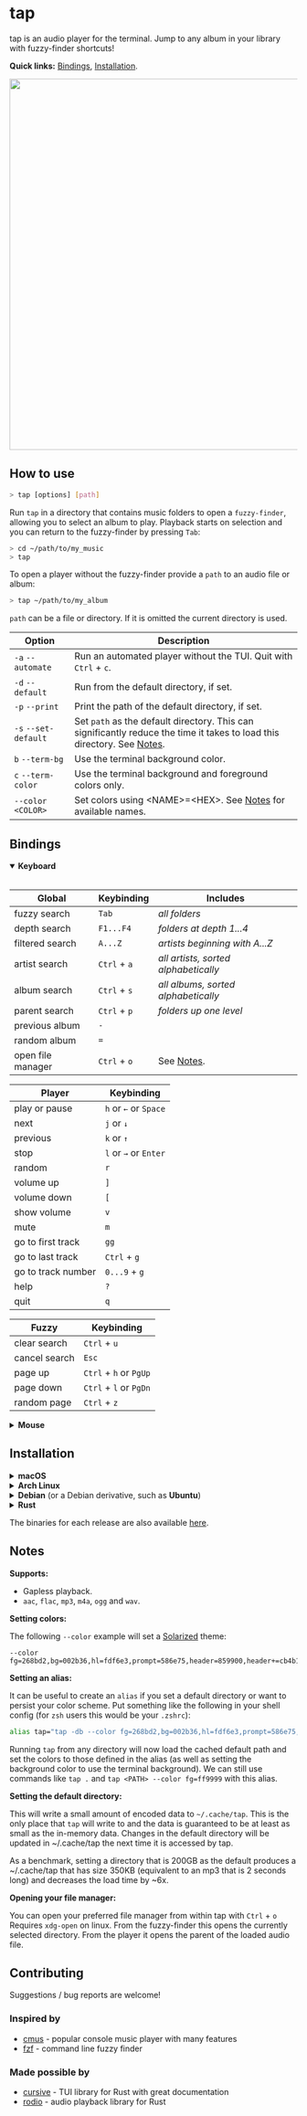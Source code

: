 # tap

tap is an audio player for the terminal. Jump to any album in your library with fuzzy-finder shortcuts!

**Quick links:** [Bindings](#bindings), [Installation](#installation).

<img src="https://github.com/timdubbins/tap/blob/master/doc/tap_screenshot.png" width="650"/>

## How to use
```bash
> tap [options] [path]
```
Run `tap` in a directory that contains music folders to open a `fuzzy-finder`, allowing you to select an album to play. Playback starts on selection and you can return to the fuzzy-finder by pressing `Tab`:
```bash
> cd ~/path/to/my_music
> tap
``` 


To open a player without the fuzzy-finder provide a `path` to an audio file or album:
```bash
> tap ~/path/to/my_album
```

`path` can be a file or directory. If it is omitted the current directory is used.

Option                  | Description
---                     |---
`-a` `--automate`       | Run an automated player without the TUI. Quit with `Ctrl` + `c`.
`-d` `--default`        | Run from the default directory, if set.
`-p` `--print`          | Print the path of the default directory, if set.
`-s` `--set-default`    | Set `path` as the default directory. This can significantly reduce the time it takes to load this directory. See [Notes](#notes).
`b` `--term-bg`         | Use the terminal background color.
`c` `--term-color`      | Use the terminal background and foreground colors only.
`--color <COLOR>`       | Set colors using \<NAME>=\<HEX>. See [Notes](#notes) for available names.


## Bindings

<details open>
<summary><b>Keyboard</b></summary>
<br>

Global              | Keybinding    | Includes
---                 |---            |---
fuzzy search        | `Tab`         | <i>all folders</i>
depth search        | `F1...F4`     | <i>folders at depth 1...4</i>
filtered search     | `A...Z`       | <i>artists beginning with A...Z</i>
artist search       | `Ctrl` + `a`  | <i>all artists, sorted alphabetically</i>
album search        | `Ctrl` + `s`  | <i>all albums, sorted alphabetically</i>
parent search       | `Ctrl` + `p`  | <i>folders up one level</i>
previous album      | `-`           |
random album        | `=`           |
open file manager   | `Ctrl` + `o`  | See [Notes](#notes).

Player              | Keybinding
---                 |---
play or pause       | `h` or <kbd>&larr;</kbd> or `Space`
next                | `j` or <kbd>&darr;</kbd>
previous            | `k` or <kbd>&uarr;</kbd>
stop                | `l` or <kbd>&rarr;</kbd> or `Enter`
random              | `r`
volume up           | `]`
volume down         | `[`
show volume         | `v`
mute                | `m`
go to first track   | `gg`
go to last track    | `Ctrl` + `g`
go to track number  | `0...9` + `g`
help                | `?`
quit                | `q`

Fuzzy               | Keybinding
---                 |---
clear search        | `Ctrl` + `u`
cancel search       | `Esc`
page up             | `Ctrl` + `h` or `PgUp`
page down           | `Ctrl` + `l` or `PgDn`
random page         | `Ctrl` + `z`

</details>

<details>
<summary><b>Mouse</b></summary>
<br>

Global              | Keybinding
---                 |---
fuzzy search        | `Middle Button`

Player              | Keybinding
---                 |---
play or pause       | `Left Button`
next / previous     | `Scroll`
stop                | `Right Button`
select              | `Left Button`

Fuzzy               | Keybinding
---                 |---
cancel search       | `Right Button`
scroll              | `Scroll`
select              | `Left Button`

</details>

## Installation

<details>
<summary><b>macOS</b></summary>
<br>
You can install with <a href="https://brew.sh/">Homebrew</a>:

```bash
> brew install timdubbins/tap/tap
> tap --version
0.4.8
```

</details>


<details>
<summary><b>Arch Linux</b></summary>
<br>

You can install with an <a href="https://wiki.archlinux.org/title/AUR_helpers">AUR helper</a>,
such as <a href="https://github.com/Jguer/yay">yay</a>:

```bash
> yay -S tap
> tap --version
0.4.8
```
The AUR package is available <a href="https://aur.archlinux.org/packages/tap">here</a>.
<br>
</details>


<details>
<summary><b>Debian</b> (or a Debian derivative, such as <b>Ubuntu</b>)</summary>
<br>

You can install with a binary <code>.deb</code> file provided in each <a href="https://github.com/timdubbins/tap/releases/tag/v0.4.8">tap release</a>:

```bash
> curl -LO https://github.com/timdubbins/tap/releases/download/v0.4.8/tap_0.4.8_amd64.deb
> sudo dpkg -i tap_0.4.8_amd64.deb
> tap --version
0.4.8
```

</details>

<details>
<summary><b>Rust</b></summary>
<br>

To compile from source, first you need a <a href="https://www.rust-lang.org/learn/get-started">Rust installation</a> (if you don't have one) and then you can use <a href="https://github.com/rust-lang/cargo">cargo</a>:

```bash
> git clone https://github.com/timdubbins/tap
> cd tap
> cargo install --path .
> tap --version
0.4.8
```

</details>

The binaries for each release are also available [here](https://github.com/timdubbins/tap/releases/tag/v0.4.8).

## Notes

**Supports:**
- Gapless playback.
- `aac`, `flac`, `mp3`, `m4a`, `ogg` and `wav`.


**Setting colors:**

The following `--color` example will set a [Solarized](https://ethanschoonover.com/solarized/) theme:
```
--color fg=268bd2,bg=002b36,hl=fdf6e3,prompt=586e75,header=859900,header+=cb4b16,progress=6c71c4,info=2aa198,err=dc322f 
```

**Setting an alias:**

It can be useful to create an `alias` if you set a default directory or want to persist your color scheme. Put something like the following in your shell config (for `zsh` users this would be your `.zshrc`):

```bash
alias tap="tap -db --color fg=268bd2,bg=002b36,hl=fdf6e3,prompt=586e75,header=859900,header+=cb4b16,progress=6c71c4,info=2aa198,err=dc322f"
```

Running `tap` from any directory will now load the cached default path and set the colors to those defined in the alias (as well as setting the background color to use the terminal background). We can still use commands like `tap .` and `tap <PATH> --color fg=ff9999` with this alias. 

**Setting the default directory:**

This will write a small amount of encoded data to `~/.cache/tap`. This is the only place that `tap` will write to and the data is guaranteed to be at least as small as the in-memory data. Changes in the default directory will be updated in ~/.cache/tap the next time it is accessed by tap.

As a benchmark, setting a directory that is 200GB as the default produces a ~/.cache/tap  that has size 350KB (equivalent to an mp3 that is 2 seconds long) and decreases the load time by ~6x.

**Opening your file manager:**

You can open your preferred file manager from within tap with `Ctrl` + `o` Requires `xdg-open` on linux. From the fuzzy-finder this opens the currently selected directory. From the player it opens the parent of the loaded audio file. 

## Contributing

Suggestions / bug reports are welcome!

### Inspired by

- [cmus](https://github.com/cmus/cmus) - popular console music player with many features
- [fzf](https://github.com/junegunn/fzf) - command line fuzzy finder

### Made possible by

- [cursive](https://github.com/gyscos/cursive) - TUI library for Rust with great documentation
- [rodio](https://github.com/RustAudio/rodio) - audio playback library for Rust
